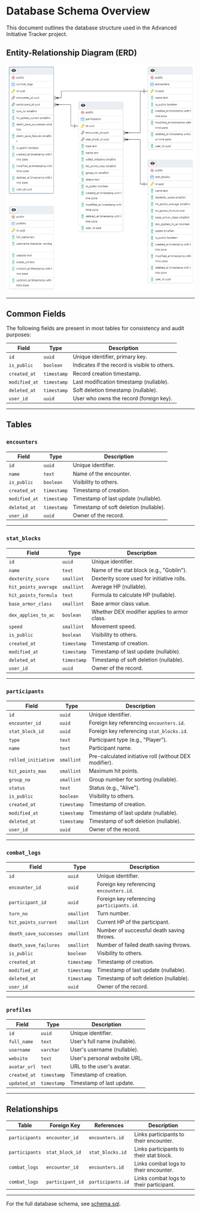 # Database Schema Overview

This document outlines the database structure used in the Advanced Initiative Tracker project.

## Entity-Relationship Diagram (ERD)

![Database Schema ERD](./database-schema-erd.png)

---

## Common Fields

The following fields are present in most tables for consistency and audit purposes:

| Field        | Type            | Description                                      |
|--------------|-----------------|--------------------------------------------------|
| `id`         | `uuid`          | Unique identifier, primary key.                 |
| `is_public`  | `boolean`       | Indicates if the record is visible to others.   |
| `created_at` | `timestamp`     | Record creation timestamp.                      |
| `modified_at`| `timestamp`     | Last modification timestamp (nullable).         |
| `deleted_at` | `timestamp`     | Soft deletion timestamp (nullable).             |
| `user_id`    | `uuid`          | User who owns the record (foreign key).         |

---

## Tables

### `encounters`
| Field        | Type            | Description                          |
|--------------|-----------------|--------------------------------------|
| `id`         | `uuid`          | Unique identifier.                   |
| `name`       | `text`          | Name of the encounter.               |
| `is_public`  | `boolean`       | Visibility to others.                |
| `created_at` | `timestamp`     | Timestamp of creation.               |
| `modified_at`| `timestamp`     | Timestamp of last update (nullable). |
| `deleted_at` | `timestamp`     | Timestamp of soft deletion (nullable).|
| `user_id`    | `uuid`          | Owner of the record.                 |

---

### `stat_blocks`
| Field              | Type        | Description                                  |
|--------------------|-------------|----------------------------------------------|
| `id`               | `uuid`      | Unique identifier.                           |
| `name`             | `text`      | Name of the stat block (e.g., "Goblin").     |
| `dexterity_score`  | `smallint`  | Dexterity score used for initiative rolls.   |
| `hit_points_average`| `smallint` | Average HP (nullable).                       |
| `hit_points_formula`| `text`     | Formula to calculate HP (nullable).          |
| `base_armor_class` | `smallint`  | Base armor class value.                      |
| `dex_applies_to_ac`| `boolean`   | Whether DEX modifier applies to armor class. |
| `speed`            | `smallint`  | Movement speed.                              |
| `is_public`        | `boolean`   | Visibility to others.                        |
| `created_at`       | `timestamp` | Timestamp of creation.                       |
| `modified_at`      | `timestamp` | Timestamp of last update (nullable).         |
| `deleted_at`       | `timestamp` | Timestamp of soft deletion (nullable).       |
| `user_id`          | `uuid`      | Owner of the record.                         |

---

### `participants`
| Field        | Type        | Description                              |
|--------------|-------------|------------------------------------------|
| `id`         | `uuid`      | Unique identifier.                       |
| `encounter_id`| `uuid`     | Foreign key referencing `encounters.id`. |
| `stat_block_id`| `uuid`    | Foreign key referencing `stat_blocks.id`.|
| `type`       | `text`      | Participant type (e.g., "Player").       |
| `name`       | `text`      | Participant name.                        |
| `rolled_initiative` | `smallint` | Pre-calculated initiative roll (without DEX modifier). |
| `hit_points_max`| `smallint`| Maximum hit points.                     |
| `group_no`   | `smallint`  | Group number for sorting (nullable).     |
| `status`     | `text`      | Status (e.g., "Alive").                  |
| `is_public`  | `boolean`   | Visibility to others.                    |
| `created_at` | `timestamp` | Timestamp of creation.                   |
| `modified_at`| `timestamp` | Timestamp of last update (nullable).     |
| `deleted_at` | `timestamp` | Timestamp of soft deletion (nullable).   |
| `user_id`    | `uuid`      | Owner of the record.                     |

---

### `combat_logs`
| Field                | Type        | Description                                      |
|----------------------|-------------|--------------------------------------------------|
| `id`                 | `uuid`      | Unique identifier.                               |
| `encounter_id`       | `uuid`      | Foreign key referencing `encounters.id`.         |
| `participant_id`     | `uuid`      | Foreign key referencing `participants.id`.       |
| `turn_no`            | `smallint`  | Turn number.                                     |
| `hit_points_current` | `smallint`  | Current HP of the participant.                  |
| `death_save_successes`| `smallint` | Number of successful death saving throws.        |
| `death_save_failures`| `smallint`  | Number of failed death saving throws.            |
| `is_public`          | `boolean`   | Visibility to others.                            |
| `created_at`         | `timestamp` | Timestamp of creation.                           |
| `modified_at`        | `timestamp` | Timestamp of last update (nullable).             |
| `deleted_at`         | `timestamp` | Timestamp of soft deletion (nullable).           |
| `user_id`            | `uuid`      | Owner of the record.                             |

---

### `profiles`
| Field         | Type        | Description                |
|---------------|-------------|----------------------------|
| `id`          | `uuid`      | Unique identifier.         |
| `full_name`   | `text`      | User's full name (nullable).|
| `username`    | `varchar`   | User's username (nullable).|
| `website`     | `text`      | User's personal website URL.|
| `avatar_url`  | `text`      | URL to the user's avatar.  |
| `created_at`  | `timestamp` | Timestamp of creation.     |
| `updated_at`  | `timestamp` | Timestamp of last update.  |

---

## Relationships

| Table          | Foreign Key                  | References       | Description                                       |
|----------------|------------------------------|------------------|---------------------------------------------------|
| `participants` | `encounter_id`              | `encounters.id`  | Links participants to their encounter.           |
| `participants` | `stat_block_id`             | `stat_blocks.id` | Links participants to their stat block.          |
| `combat_logs`  | `encounter_id`              | `encounters.id`  | Links combat logs to their encounter.            |
| `combat_logs`  | `participant_id`            | `participants.id`| Links combat logs to their participant.          |

---

For the full database schema, see [schema.sql](./schema.sql).
